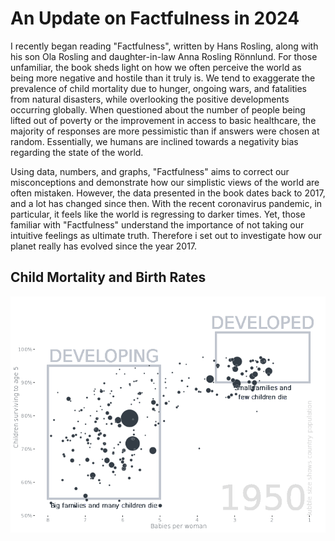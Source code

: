 # An Update on Factfulness in 2024

I recently began reading "Factfulness", written by Hans Rosling, along with his son Ola Rosling and daughter-in-law Anna Rosling Rönnlund. For those unfamiliar, the book sheds light on how we often perceive the world as being more negative and hostile than it truly is. We tend to exaggerate the prevalence of child mortality due to hunger, ongoing wars, and fatalities from natural disasters, while overlooking the positive developments occurring globally. When questioned about the number of people being lifted out of poverty or the improvement in access to basic healthcare, the majority of responses are more pessimistic than if answers were chosen at random. Essentially, we humans are inclined towards a negativity bias regarding the state of the world.

Using data, numbers, and graphs, "Factfulness" aims to correct our misconceptions and demonstrate how our simplistic views of the world are often mistaken. However, the data presented in the book dates back to 2017, and a lot has changed since then. With the recent coronavirus pandemic, in particular, it feels like the world is regressing to darker times. Yet, those familiar with "Factfulness" understand the importance of not taking our intuitive feelings as ultimate truth. Therefore i set out to investigate how our planet really has evolved since the year 2017.

## Child Mortality and Birth Rates 



![Child_mortality_by_years](child_mortality/child_mortality_by_years.gif)


